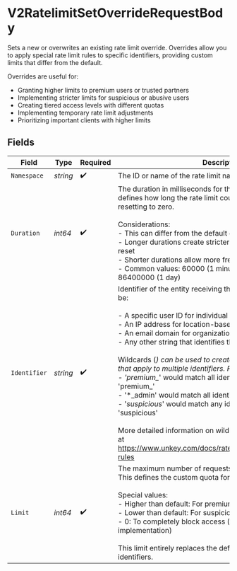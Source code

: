 # V2RatelimitSetOverrideRequestBody

Sets a new or overwrites an existing rate limit override. Overrides allow you to apply special rate limit rules to specific identifiers, providing custom limits that differ from the default.

Overrides are useful for:
- Granting higher limits to premium users or trusted partners
- Implementing stricter limits for suspicious or abusive users
- Creating tiered access levels with different quotas
- Implementing temporary rate limit adjustments
- Prioritizing important clients with higher limits


## Fields

| Field                                                                                                                                                                                                                                                                                                                                                                                                                                                                                                                                                                                                                                                                                                                            | Type                                                                                                                                                                                                                                                                                                                                                                                                                                                                                                                                                                                                                                                                                                                             | Required                                                                                                                                                                                                                                                                                                                                                                                                                                                                                                                                                                                                                                                                                                                         | Description                                                                                                                                                                                                                                                                                                                                                                                                                                                                                                                                                                                                                                                                                                                      |
| -------------------------------------------------------------------------------------------------------------------------------------------------------------------------------------------------------------------------------------------------------------------------------------------------------------------------------------------------------------------------------------------------------------------------------------------------------------------------------------------------------------------------------------------------------------------------------------------------------------------------------------------------------------------------------------------------------------------------------- | -------------------------------------------------------------------------------------------------------------------------------------------------------------------------------------------------------------------------------------------------------------------------------------------------------------------------------------------------------------------------------------------------------------------------------------------------------------------------------------------------------------------------------------------------------------------------------------------------------------------------------------------------------------------------------------------------------------------------------- | -------------------------------------------------------------------------------------------------------------------------------------------------------------------------------------------------------------------------------------------------------------------------------------------------------------------------------------------------------------------------------------------------------------------------------------------------------------------------------------------------------------------------------------------------------------------------------------------------------------------------------------------------------------------------------------------------------------------------------- | -------------------------------------------------------------------------------------------------------------------------------------------------------------------------------------------------------------------------------------------------------------------------------------------------------------------------------------------------------------------------------------------------------------------------------------------------------------------------------------------------------------------------------------------------------------------------------------------------------------------------------------------------------------------------------------------------------------------------------- |
| `Namespace`                                                                                                                                                                                                                                                                                                                                                                                                                                                                                                                                                                                                                                                                                                                      | *string*                                                                                                                                                                                                                                                                                                                                                                                                                                                                                                                                                                                                                                                                                                                         | :heavy_check_mark:                                                                                                                                                                                                                                                                                                                                                                                                                                                                                                                                                                                                                                                                                                               | The ID or name of the rate limit namespace.                                                                                                                                                                                                                                                                                                                                                                                                                                                                                                                                                                                                                                                                                      |
| `Duration`                                                                                                                                                                                                                                                                                                                                                                                                                                                                                                                                                                                                                                                                                                                       | *int64*                                                                                                                                                                                                                                                                                                                                                                                                                                                                                                                                                                                                                                                                                                                          | :heavy_check_mark:                                                                                                                                                                                                                                                                                                                                                                                                                                                                                                                                                                                                                                                                                                               | The duration in milliseconds for the rate limit window. This defines how long the rate limit counter accumulates before resetting to zero.<br/><br/>Considerations:<br/>- This can differ from the default duration for the namespace<br/>- Longer durations create stricter limits that take longer to reset<br/>- Shorter durations allow more frequent bursts of activity<br/>- Common values: 60000 (1 minute), 3600000 (1 hour), 86400000 (1 day)                                                                                                                                                                                                                                                                           |
| `Identifier`                                                                                                                                                                                                                                                                                                                                                                                                                                                                                                                                                                                                                                                                                                                     | *string*                                                                                                                                                                                                                                                                                                                                                                                                                                                                                                                                                                                                                                                                                                                         | :heavy_check_mark:                                                                                                                                                                                                                                                                                                                                                                                                                                                                                                                                                                                                                                                                                                               | Identifier of the entity receiving this custom rate limit. This can be:<br/><br/>- A specific user ID for individual custom limits<br/>- An IP address for location-based rules<br/>- An email domain for organization-wide policies<br/>- Any other string that identifies the target entity<br/><br/>Wildcards (*) can be used to create pattern-matching rules that apply to multiple identifiers. For example:<br/>- 'premium_*' would match all identifiers starting with 'premium_'<br/>- '*_admin' would match all identifiers ending with '_admin'<br/>- '*suspicious*' would match any identifier containing 'suspicious'<br/><br/>More detailed information on wildcard pattern rules is available at https://www.unkey.com/docs/ratelimiting/overrides#wildcard-rules |
| `Limit`                                                                                                                                                                                                                                                                                                                                                                                                                                                                                                                                                                                                                                                                                                                          | *int64*                                                                                                                                                                                                                                                                                                                                                                                                                                                                                                                                                                                                                                                                                                                          | :heavy_check_mark:                                                                                                                                                                                                                                                                                                                                                                                                                                                                                                                                                                                                                                                                                                               | The maximum number of requests allowed for this override. This defines the custom quota for the specified identifier(s).<br/><br/>Special values:<br/>- Higher than default: For premium or trusted entities<br/>- Lower than default: For suspicious or abusive entities<br/>- 0: To completely block access (useful for ban implementation)<br/><br/>This limit entirely replaces the default limit for matching identifiers.                                                                                                                                                                                                                                                                                                  |